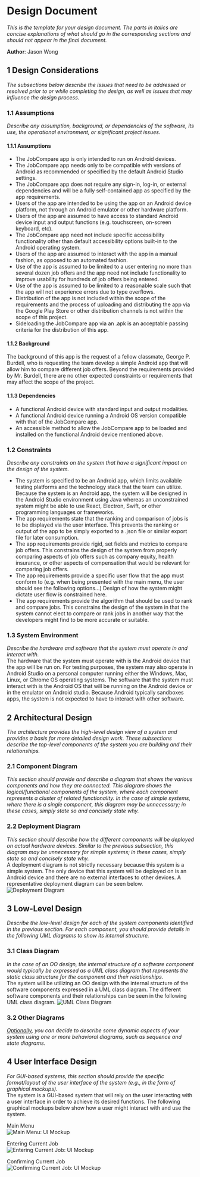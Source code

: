 # Design Document

*This is the template for your design document. The parts in italics are concise explanations of what should go in the corresponding sections and should not appear in the final document.*

**Author**: Jason Wong

## 1 Design Considerations

*The subsections below describe the issues that need to be addressed or resolved prior to or while completing the design, as well as issues that may influence the design process.*

### 1.1 Assumptions

*Describe any assumption, background, or dependencies of the software, its use, the operational environment, or significant project issues.*  
#### 1.1.1 Assumptions
* The JobCompare app is only intended to run on Android devices.
* The JobCompare app needs only to be compatible with versions of Android as recommended or specified by the default Android Studio settings.
* The JobCompare app does not require any sign-in, log-in, or external dependencies and will be a fully self-contained app as specified by the app requirements.
* Users of the app are intended to be using the app on an Android device platform, not through an Android emulator or other hardware platform.
* Users of the app are assumed to have access to standard Android device input and output functions (e.g. touchscreen, on-screen keyboard, etc).
* The JobCompare app need not include specific accessibility functionality other than default accessibility options built-in to the Android operating system.
* Users of the app are assumed to interact with the app in a manual fashion, as opposed to an automated fashion.
* Use of the app is assumed to be limited to a user entering no more than several dozen job offers and the app need not include functionality to improve usability for hundreds of job offers being entered.
* Use of the app is assumed to be limited to a reasonable scale such that the app will not experience errors due to type overflows.
* Distribution of the app is not included within the scope of the requirements and the process of uploading and distributing the app via the Google Play Store or other distribution channels is not within the scope of this project.
* Sideloading the JobCompare app via an .apk is an acceptable passing criteria for the distribution of this app.

#### 1.1.2 Background
The background of this app is the request of a fellow classmate, George P. Burdell, who is requesting the team develop a simple Android app that will allow him to compare different job offers. Beyond the requirements provided by Mr. Burdell, there are no other expected constraints or requirements that may affect the scope of the project.

#### 1.1.3 Dependencies
* A functional Android device with standard input and output modalities.
* A functional Android device running a Android OS version compatible with that of the JobCompare app.
* An accessible method to allow the JobCompare app to be loaded and installed on the functional Android device mentioned above.


### 1.2 Constraints

*Describe any constraints on the system that have a significant impact on the design of the system.*  
* The system is specified to be an Android app, which limits available testing platforms and the technology stack that the team can utilize. Because the system is an Android app, the system will be designed in the Android Studio environment using Java whereas an unconstrained system might be able to use React, Electron, Swift, or other programming languages or frameworks.
* The app requirements state that the ranking and comparison of jobs is to be displayed via the user interface. This prevents the ranking or output of the app to be simply exported to a .json file or similar export file for later consumption.
* The app requirements provide rigid, set fields and metrics to compare job offers. This constrains the design of the system from properly comparing aspects of job offers such as company equity, health insurance, or other aspects of compensation that would be relevant for comparing job offers.
* The app requirements provide a specific user flow that the app must conform to (e.g. when being presented with the main menu, the user should see the following options...) Design of how the system might dictate user flow is constrained here.
* The app requirements provide the algorithm that should be used to rank and compare jobs. This constrains the design of the system in that the system cannot elect to compare or rank jobs in another way that the developers might find to be more accurate or suitable.


### 1.3 System Environment

*Describe the hardware and software that the system must operate in and interact with.*  
The hardware that the system must operate with is the Android device that the app will be run on. For testing purposes, the system may also operate in Android Studio on a personal computer running either the Windows, Mac, Linux, or Chrome OS operating systems. The software that the system must interact with is the Android OS that will be running on the Android device or in the emulator on Android studio. Because Android typically sandboxes apps, the system is not expected to have to interact with other software.

## 2 Architectural Design

*The architecture provides the high-level design view of a system and provides a basis for more detailed design work. These subsections describe the top-level components of the system you are building and their relationships.*

### 2.1 Component Diagram

*This section should provide and describe a diagram that shows the various components and how they are connected. This diagram shows the logical/functional components of the system, where each component represents a cluster of related functionality. In the case of simple systems, where there is a single component, this diagram may be unnecessary; in these cases, simply state so and concisely state why.*

### 2.2 Deployment Diagram

*This section should describe how the different components will be deployed on actual hardware devices. Similar to the previous subsection, this diagram may be unnecessary for simple systems; in these cases, simply state so and concisely state why.*  
A deployment diagram is not strictly necessary because this system is a simple system. The only device that this system will be deployed on is an Android device and there are no external interfaces to other devices. A representative deployment diagram can be seen below.
![Deployment Diagram](./images/deployment_diagram.png) 


## 3 Low-Level Design

*Describe the low-level design for each of the system components identified in the previous section. For each component, you should provide details in the following UML diagrams to show its internal structure.*

### 3.1 Class Diagram

*In the case of an OO design, the internal structure of a software component would typically be expressed as a UML class diagram that represents the static class structure for the component and their relationships.*  
The system will be utilizing an OO design with the internal structure of the software components expressed in a UML class diagram. The different software components and their relationships can be seen in the following UML class diagram.
![UML Class Diagram](./images/uml_class_diagram.png) 

### 3.2 Other Diagrams

*<u>Optionally</u>, you can decide to describe some dynamic aspects of your system using one or more behavioral diagrams, such as sequence and state diagrams.*

## 4 User Interface Design
*For GUI-based systems, this section should provide the specific format/layout of the user interface of the system (e.g., in the form of graphical mockups).*  
The system is a GUI-based system that will rely on the user interacting with a user interface in order to achieve its desired functions. The following graphical mockups below show how a user might interact with and use the system.  

Main Menu  
![Main Menu: UI Mockup](./images/ui_mockup_screne1.png)  

Entering Current Job  
![Entering Current Job: UI Mockup](./images/ui_mockup_screen2.png)

Confirming Current Job  
![Confirming Current Job: UI Mockup](./images/ui_mockup_screen3.png)  
